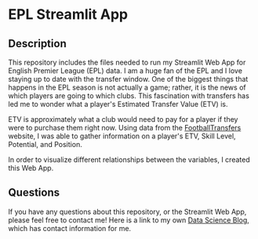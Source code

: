 # EPL Streamlit App

## Description

This repository includes the files needed to run my Streamlit Web App for English Premier League (EPL) data. I am a huge fan of the EPL and I love staying up to date with the transfer window. One of the biggest things that happens in the EPL season is not actually a game; rather, it is the news of which players are going to which clubs. This fascination with transfers has led me to wonder what a player's Estimated Transfer Value (ETV) is.

ETV is approximately what a club would need to pay for a player if they were to purchase them right now. Using data from the [FootballTransfers]("https://www.footballtransfers.com/us/players/uk-premier-league") website, I was able to gather information on a player's ETV, Skill Level, Potential, and Position.

In order to visualize different relationships between the variables, I created this Web App.

## Questions

If you have any questions about this repository, or the Streamlit Web App, please feel free to contact me! Here is a link to my own [Data Science Blog]("https://talmage-hilton.github.io/Stat-386-Blog/"), which has contact information for me.

